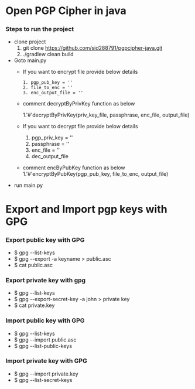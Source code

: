 # Open PGP Cipher in java

### Steps to run the project
* clone project
    1. git clone https://github.com/sid288791/pgpcipher-java.git
    2. ./gradlew clean build  
* Goto main.py   
  - If you want to encrypt file provide below details
  
        1. pgp_pub_key = ''    
        2. file_to_enc = ''     
        3. enc_output_file = '' 
  - comment decryptByPrivKey function as below  
  
    1.'#'decryptByPrivKey(priv_key_file, passphrase, enc_file, output_file)
  
  - If you want to decrypt file provide below details    
  
    1. pgp_priv_key = ''     
    2. passphrase = ''    
    3. enc_file = ''     
    4. dec_output_file 
    
  - comment encByPubKey function as below    
        1.'#'encryptByPubKey(pgp_pub_key, file_to_enc, output_file)
* run main.py

# Export and Import pgp keys with GPG

### Export public key with GPG

- $ gpg --list-keys
- $ gpg --export -a keyname > public.asc
- $ cat public.asc

### Export private key with gpg

- $ gpg --list-keys
- $ gpg --export-secret-key -a john > private key
- $ cat private.key

### Import public key with GPG

- $ gpg --list-keys
- $ gpg --import public.asc
- $ gpg --list-public-keys

### Import private key with GPG

- $ gpg --import private.key
- $ gpg --list-secret-keys





   
